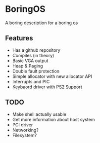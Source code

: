 # BoringOS
A boring description for a boring os


## Features
 - Has a github repository
 - Compiles (in theory)
 - Basic VGA output
 - Heap & Paging
 - Double fault protection
 - Simple allocator with new allocator API
 - Interrupts and PIC
 - Keybaord driver with PS2 Support


## TODO
 - Make shell actually usable
 - Get more information about host system
 - PCI driver
 - Networking?
 - Filesystem?
